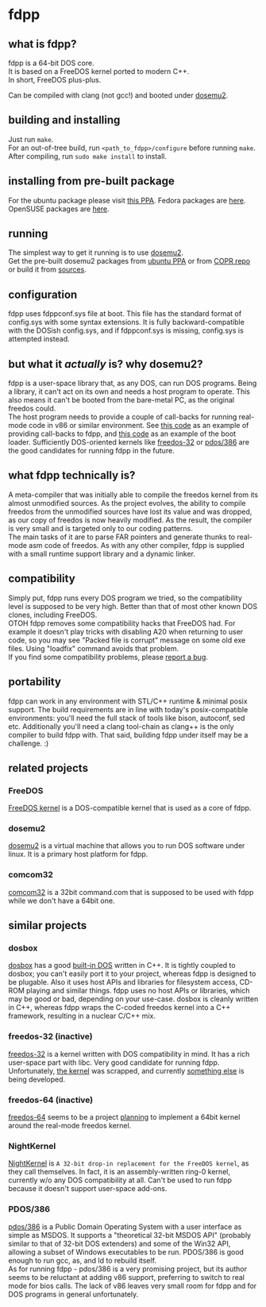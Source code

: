 # fdpp

## what is fdpp?
fdpp is a 64-bit DOS core.<br/>
It is based on a FreeDOS kernel ported to modern C++.<br/>
In short, FreeDOS plus-plus.

Can be compiled with clang (not gcc!) and booted under
[dosemu2](https://github.com/stsp/dosemu2).

## building and installing
Just run `make`.<br/>
For an out-of-tree build, run `<path_to_fdpp>/configure`
before running `make`.<br/>
After compiling, run `sudo make install` to install.

## installing from pre-built package
For the ubuntu package please visit
[this PPA](https://code.launchpad.net/~dosemu2/+archive/ubuntu/ppa).
Fedora packages are
[here](https://copr.fedorainfracloud.org/coprs/stsp/dosemu2).
OpenSUSE packages are
[here](https://download.opensuse.org/repositories/home:/stsp2/openSUSE_Tumbleweed).

## running
The simplest way to get it running is to use
[dosemu2](https://github.com/stsp/dosemu2).<br/>
Get the pre-built dosemu2 packages from
[ubuntu PPA](https://code.launchpad.net/~dosemu2/+archive/ubuntu/ppa)
or from
[COPR repo](https://copr.fedorainfracloud.org/coprs/stsp/dosemu2/)
or build it from
[sources](https://github.com/dosemu2/dosemu2).

## configuration
fdpp uses fdppconf.sys file at boot. This file has
the standard format of config.sys with some syntax
extensions. It is fully backward-compatible with the
DOSish config.sys, and if fdppconf.sys is missing,
config.sys is attempted instead.

## but what it *actually* is? why dosemu2?
fdpp is a user-space library that, as any DOS, can
run DOS programs. Being a library, it can't act on
its own and needs a host program to operate. This
also means it can't be booted from the bare-metal
PC, as the original freedos could.<br/>
The host program needs to provide a couple of
call-backs for running real-mode code in v86 or
similar environment. See
[this code](https://github.com/stsp/dosemu2/blob/devel/src/plugin/fdpp/fdpp.c)
as an example of providing call-backs to fdpp, and
[this code](https://github.com/stsp/dosemu2/blob/devel/src/plugin/fdpp/boot.c)
as an example of the boot loader.
Sufficiently DOS-oriented kernels like
[freedos-32](http://freedos-32.sourceforge.net/)
or
[pdos/386](http://pdos.sourceforge.net/)
are the good candidates for running fdpp in the future.

## what fdpp technically is?
A meta-compiler that was initially able to compile the
freedos kernel from its almost unmodified sources.
As the project evolves, the ability to compile freedos
from the unmodified sources have lost its value and was
dropped, as our copy of freedos is now heavily modified.
As the result, the compiler is very small and is targeted
only to our coding patterns.<br/>
The main tasks of it are to parse FAR pointers and generate
thunks to real-mode asm code of freedos. As with any other
compiler, fdpp is supplied with a small runtime support
library and a dynamic linker.

## compatibility
Simply put, fdpp runs every DOS program we tried, so the
compatibility level is supposed to be very high. Better
than that of most other known DOS clones, including FreeDOS.<br/>
OTOH fdpp removes some compatibility hacks that FreeDOS had.
For example it doesn't play tricks with disabling A20 when
returning to user code, so you may see "Packed file is corrupt"
message on some old exe files. Using "loadfix" command avoids
that problem.<br/>
If you find some compatibility problems, please
[report a bug](https://github.com/dosemu2/fdpp/issues).

## portability
fdpp can work in any environment with STL/C++ runtime & minimal
posix support.
The build requirements are in line with today's posix-compatible
environments: you'll need the full stack of tools like bison,
autoconf, sed etc. Additionally you'll need a clang tool-chain
as clang++ is the only compiler to build fdpp with. That said,
building fdpp under itself may be a challenge. :)

## related projects
### FreeDOS
[FreeDOS kernel](http://www.fdos.org/kernel/) is a
DOS-compatible kernel that is used as a core of fdpp.

### dosemu2
[dosemu2](https://github.com/stsp/dosemu2)
is a virtual machine that allows you to run DOS software under linux.
It is a primary host platform for fdpp.

### comcom32
[comcom32](https://github.com/stsp/comcom32)
is a 32bit command.com that is supposed to be used with fdpp
while we don't have a 64bit one.

## similar projects
### dosbox
[dosbox](https://www.dosbox.com/) has a good
[built-in DOS](https://sourceforge.net/p/dosbox/code-0/HEAD/tree/dosbox/trunk/src/dos/)
written in C++. It is tightly coupled to dosbox; you can't
easily port it to your project, whereas fdpp is designed to
be plugable. Also it uses host APIs and libraries for
filesystem access, CD-ROM playing and similar things. fdpp
uses no host APIs or libraries, which may be good or bad,
depending on your use-case. dosbox is cleanly written in C++,
whereas fdpp wraps the C-coded freedos kernel into a C++ framework,
resulting in a nuclear C/C++ mix.

### freedos-32 (inactive)
[freedos-32](http://freedos-32.sourceforge.net/) is a
kernel written with DOS compatibility in mind. It has a
rich user-space part with libc. Very good candidate for
running fdpp. Unfortunately,
[the kernel](https://sourceforge.net/p/freedos-32/code/HEAD/tree/trunk/)
was scrapped, and currently
[something else](https://github.com/salvois/kernel)
is being developed.

### freedos-64 (inactive)
[freedos-64](https://sourceforge.net/projects/dos64/)
seems to be a project
[planning](http://freedos.10956.n7.nabble.com/DOS-Development-Idea-td16159.html)
to implement a 64bit kernel around the real-mode
freedos kernel.

### NightKernel
[NightKernel](https://github.com/mercury0x000d/NightKernel)
is `A 32-bit drop-in replacement for the FreeDOS kernel`, as
they call themselves. In fact, it is an assembly-written
ring-0 kernel, currently w/o any DOS compatibility at all.
Can't be used to run fdpp because it doesn't support user-space
add-ons.

### PDOS/386
[pdos/386](http://pdos.sourceforge.net/)
is a Public Domain Operating System with a user interface as simple
as MSDOS.
It supports a "theoretical 32-bit MSDOS API" (probably similar to
that of 32-bit DOS extenders) and some of the Win32 API, allowing
a subset of Windows executables to be run. PDOS/386 is good enough to
run gcc, as, and ld to rebuild itself.<br/>
As for running fdpp - pdos/386 is a very promising project, but
its author seems to be reluctant at adding v86 support, preferring
to switch to real mode for bios calls. The lack of v86 leaves very
small room for fdpp and for DOS programs in general unfortunately.
